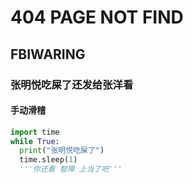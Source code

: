 # 404 PAGE NOT FIND

## FBIWARING

### 张明悦吃屎了还发给张洋看

#### 手动滑稽

```python
import time
while True:
  print("张明悦吃屎了")
  time.sleep(1)
  '''你还看 智障 上当了吧'''
